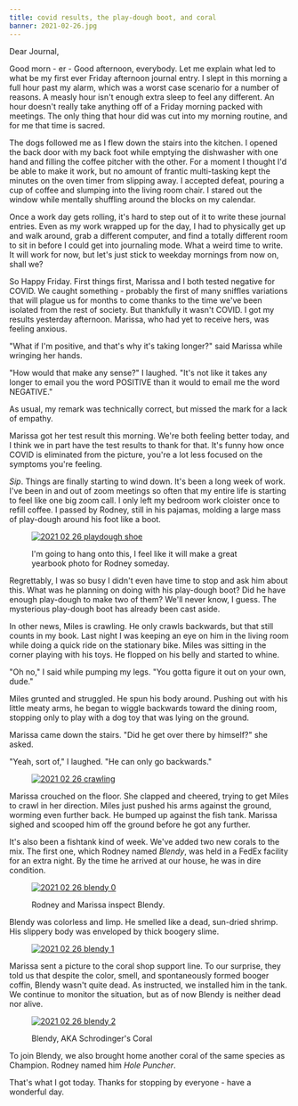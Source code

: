 ```yaml
---
title: covid results, the play-dough boot, and coral
banner: 2021-02-26.jpg
---
```


Dear Journal,

Good morn - er - Good afternoon, everybody.  Let me explain what led
to what be my first ever Friday afternoon journal entry.  I slept in
this morning a full hour past my alarm, which was a worst case
scenario for a number of reasons.  A measly hour isn't enough extra
sleep to feel any different.  An hour doesn't really take anything off
of a Friday morning packed with meetings.  The only thing that hour
did was cut into my morning routine, and for me that time is sacred.

The dogs followed me as I flew down the stairs into the kitchen.  I
opened the back door with my back foot while emptying the dishwasher
with one hand and filling the coffee pitcher with the other.  For a
moment I thought I'd be able to make it work, but no amount of frantic
multi-tasking kept the minutes on the oven timer from slipping away.
I accepted defeat, pouring a cup of coffee and slumping into the
living room chair.  I stared out the window while mentally shuffling
around the blocks on my calendar.

Once a work day gets rolling, it's hard to step out of it to write
these journal entries.  Even as my work wrapped up for the day, I had
to physically get up and walk around, grab a different computer, and
find a totally different room to sit in before I could get into
journaling mode.  What a weird time to write.  It will work for now,
but let's just stick to weekday mornings from now on, shall we?

So Happy Friday.  First things first, Marissa and I both tested
negative for COVID.  We caught something - probably the first of many
sniffles variations that will plague us for months to come thanks to
the time we've been isolated from the rest of society.  But thankfully
it wasn't COVID.  I got my results yesterday afternoon.  Marissa, who
had yet to receive hers, was feeling anxious.

"What if I'm positive, and that's why it's taking longer?" said
Marissa while wringing her hands.

"How would that make any sense?" I laughed.  "It's not like it takes
any longer to email you the word POSITIVE than it would to email me
the word NEGATIVE."

As usual, my remark was technically correct, but missed the mark for a
lack of empathy.

Marissa got her test result this morning.  We're both feeling better
today, and I think we in part have the test results to thank for that.
It's funny how once COVID is eliminated from the picture, you're a lot
less focused on the symptoms you're feeling.

_Sip_.  Things are finally starting to wind down.  It's been a long
week of work.  I've been in and out of zoom meetings so often that my
entire life is starting to feel like one big zoom call.  I only left
my bedroom work cloister once to refill coffee.  I passed by Rodney,
still in his pajamas, molding a large mass of play-dough around his
foot like a boot.

<figure>
<a href="/images/2021-02-26-playdough-shoe.jpg">
<img alt="2021 02 26 playdough shoe" src="/images/2021-02-26-playdough-shoe.jpg"/>
</a>
<figcaption>
  <p>I'm going to hang onto this, I feel like it will make a great
  yearbook photo for Rodney someday.</p>
</figcaption>
</figure>

Regrettably, I was so busy I didn't even have time to stop and ask him
about this.  What was he planning on doing with his play-dough boot?
Did he have enough play-dough to make two of them?  We'll never know,
I guess.  The mysterious play-dough boot has already been cast aside.

In other news, Miles is crawling.  He only crawls backwards, but that
still counts in my book.  Last night I was keeping an eye on him in
the living room while doing a quick ride on the stationary bike.
Miles was sitting in the corner playing with his toys.  He flopped on
his belly and started to whine.

"Oh no," I said while pumping my legs.  "You gotta figure it out on
your own, dude."

Miles grunted and struggled.  He spun his body around.  Pushing out
with his little meaty arms, he began to wiggle backwards toward the
dining room, stopping only to play with a dog toy that was lying on
the ground.

Marissa came down the stairs.  "Did he get over there by himself?" she
asked.

"Yeah, sort of," I laughed.  "He can only go backwards."

<figure>
<a href="/images/2021-02-26-crawling.jpg">
<img alt="2021 02 26 crawling" src="/images/2021-02-26-crawling.jpg"/>
</a>
</figure>

Marissa crouched on the floor.  She clapped and cheered, trying to get
Miles to crawl in her direction.  Miles just pushed his arms against
the ground, worming even further back.  He bumped up against the fish
tank.  Marissa sighed and scooped him off the ground before he got any
further.

It's also been a fishtank kind of week.  We've added two new corals to
the mix.  The first one, which Rodney named _Blendy_, was held in a
FedEx facility for an extra night.  By the time he arrived at our
house, he was in dire condition.

<figure>
<a href="/images/2021-02-26-blendy-0.jpg">
<img alt="2021 02 26 blendy 0" src="/images/2021-02-26-blendy-0.jpg"/>
</a>
<figcaption>
<p>Rodney and Marissa inspect Blendy.</p>
</figcaption>
</figure>

Blendy was colorless and limp.  He smelled like a dead, sun-dried
shrimp.  His slippery body was enveloped by thick boogery slime.

<figure>
<a href="/images/2021-02-26-blendy-1.jpg">
<img alt="2021 02 26 blendy 1" src="/images/2021-02-26-blendy-1.jpg"/>
</a>
</figure>

Marissa sent a picture to the coral shop support line.  To our
surprise, they told us that despite the color, smell, and
spontaneously formed booger coffin, Blendy wasn't quite dead.  As
instructed, we installed him in the tank.  We continue to monitor the
situation, but as of now Blendy is neither dead nor alive.

<figure>
<a href="/images/2021-02-26-blendy-2.jpg">
<img alt="2021 02 26 blendy 2" src="/images/2021-02-26-blendy-2.jpg"/>
</a>
<figcaption>
<p>Blendy, AKA Schrodinger's Coral</p>
</figcaption>
</figure>

To join Blendy, we also brought home another coral of the same species
as Champion.  Rodney named him _Hole Puncher_.

That's what I got today.  Thanks for stopping by everyone - have a
wonderful day.
